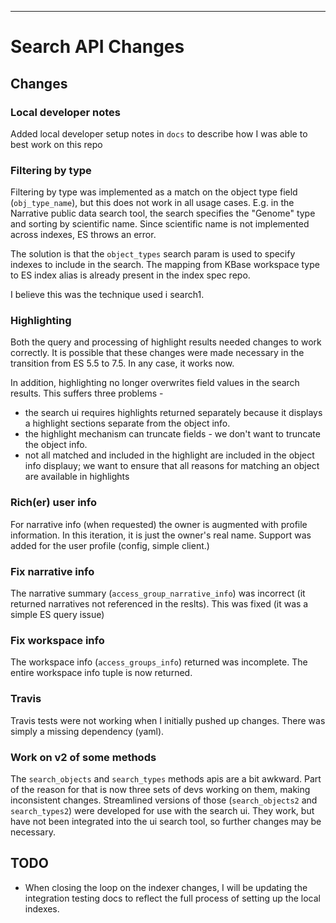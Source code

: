 ----------

# Search API Changes

## Changes

### Local developer notes

Added local developer setup notes in `docs` to describe how I was able to best work on this repo

### Filtering by type

Filtering by type was implemented as a match on the object type field (`obj_type_name`), but this does not work in all usage cases. E.g. in the Narrative public data search tool, the search specifies the "Genome" type and sorting by scientific name. Since scientific name is not implemented across indexes, ES throws an error.

The solution is that the `object_types` search param is used to specify indexes to include in the search. The mapping from KBase workspace type to ES index alias is already present in the index spec repo.

I believe this was the technique used i search1.

### Highlighting

Both the query and processing of highlight results needed changes to work correctly. It is possible that these changes were made necessary in the transition from ES 5.5 to 7.5. In any case, it works now.

In addition, highlighting no longer overwrites field values in the search results. This suffers three problems -

- the search ui requires highlights returned separately because it displays a highlight sections separate from the object info.
- the highlight mechanism can truncate fields - we don't want to truncate the object info.
- not all matched and included in the highlight are included in the object info displauy; we want to ensure that all reasons for matching an object are available in highlights

### Rich(er) user info

For narrative info (when requested) the owner is augmented with profile information. In this iteration, it is just the owner's real name. Support was added for the user profile (config, simple client.)

### Fix narrative info

The narrative summary (`access_group_narrative_info`) was incorrect (it returned narratives not referenced in the reslts). This was fixed (it was a simple ES query issue)

### Fix workspace info

The workspace info (`access_groups_info`) returned was incomplete. The entire workspace info tuple is now returned.

### Travis

Travis tests were not working when I initially pushed up changes. There was simply a missing dependency (yaml).

### Work on v2 of some methods

The `search_objects` and `search_types` methods apis are a bit awkward. Part of the reason for that is now three sets of devs working on them, making inconsistent changes. Streamlined versions of those (`search_objects2` and `search_types2`) were developed for use with the search ui. They work, but have not been integrated into the ui search tool, so further changes may be necessary.

## TODO

- When closing the loop on the indexer changes, I will be updating the integration testing docs to reflect the full process of setting up the local indexes.
